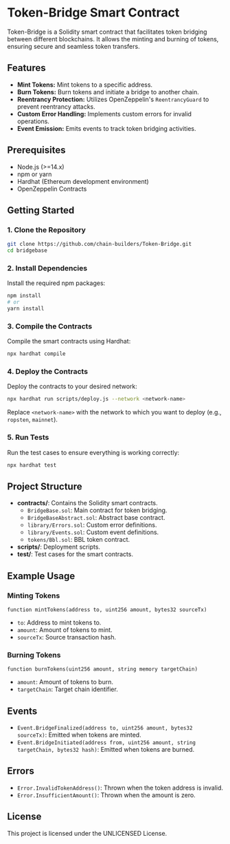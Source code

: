 # Token-Bridge Smart Contract

Token-Bridge is a Solidity smart contract that facilitates token bridging between different blockchains. It allows the minting and burning of tokens, ensuring secure and seamless token transfers.

## Features

- **Mint Tokens:** Mint tokens to a specific address.
- **Burn Tokens:** Burn tokens and initiate a bridge to another chain.
- **Reentrancy Protection:** Utilizes OpenZeppelin's `ReentrancyGuard` to prevent reentrancy attacks.
- **Custom Error Handling:** Implements custom errors for invalid operations.
- **Event Emission:** Emits events to track token bridging activities.

## Prerequisites

- Node.js (>=14.x)
- npm or yarn
- Hardhat (Ethereum development environment)
- OpenZeppelin Contracts

## Getting Started

### 1. Clone the Repository

```sh
git clone https://github.com/chain-builders/Token-Bridge.git
cd bridgebase
```

### 2. Install Dependencies

Install the required npm packages:

```sh
npm install
# or
yarn install
```

### 3. Compile the Contracts

Compile the smart contracts using Hardhat:

```sh
npx hardhat compile
```

### 4. Deploy the Contracts

Deploy the contracts to your desired network:

```sh
npx hardhat run scripts/deploy.js --network <network-name>
```

Replace `<network-name>` with the network to which you want to deploy (e.g., `ropsten`, `mainnet`).

### 5. Run Tests

Run the test cases to ensure everything is working correctly:

```sh
npx hardhat test
```

## Project Structure

- **contracts/**: Contains the Solidity smart contracts.
  - `BridgeBase.sol`: Main contract for token bridging.
  - `BridgeBaseAbstract.sol`: Abstract base contract.
  - `library/Errors.sol`: Custom error definitions.
  - `library/Events.sol`: Custom event definitions.
  - `tokens/Bbl.sol`: BBL token contract.
- **scripts/**: Deployment scripts.
- **test/**: Test cases for the smart contracts.

## Example Usage

### Minting Tokens

```solidity
function mintTokens(address to, uint256 amount, bytes32 sourceTx)
```

- `to`: Address to mint tokens to.
- `amount`: Amount of tokens to mint.
- `sourceTx`: Source transaction hash.

### Burning Tokens

```solidity
function burnTokens(uint256 amount, string memory targetChain)
```

- `amount`: Amount of tokens to burn.
- `targetChain`: Target chain identifier.

## Events

- `Event.BridgeFinalized(address to, uint256 amount, bytes32 sourceTx)`: Emitted when tokens are minted.
- `Event.BridgeInitiated(address from, uint256 amount, string targetChain, bytes32 hash)`: Emitted when tokens are burned.

## Errors

- `Error.InvalidTokenAddress()`: Thrown when the token address is invalid.
- `Error.InsufficientAmount()`: Thrown when the amount is zero.

## License

This project is licensed under the UNLICENSED License.
